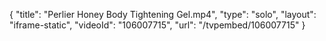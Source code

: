 {
    "title": "Perlier Honey Body Tightening Gel.mp4",
    "type": "solo",
    "layout": "iframe-static",
    "videoId": "106007715",
    "url": "\/tvpembed\/106007715"
}